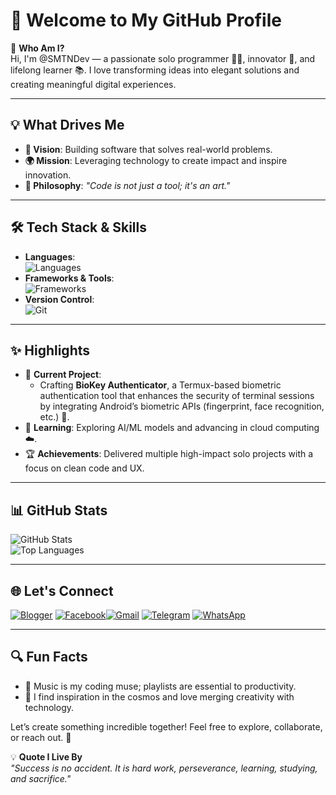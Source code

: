 # 👋 Welcome to My GitHub Profile  

🚀 **Who Am I?**  
Hi, I'm @SMTNDev — a passionate solo programmer 🧑‍💻, innovator 🌟, and lifelong learner 📚. I love transforming ideas into elegant solutions and creating meaningful digital experiences.  

---

## 💡 **What Drives Me**  
- **🎯 Vision**: Building software that solves real-world problems.  
- **🌍 Mission**: Leveraging technology to create impact and inspire innovation.  
- **📖 Philosophy**: *"Code is not just a tool; it's an art."*  

---

## 🛠️ **Tech Stack & Skills**  
- **Languages**:  
  ![Languages](https://skillicons.dev/icons?i=js,python,cpp,java&theme=dark)  
- **Frameworks & Tools**:  
  ![Frameworks](https://skillicons.dev/icons?i=react,nodejs,express,docker&theme=dark)  
- **Version Control**:  
  ![Git](https://skillicons.dev/icons?i=git,github&theme=dark)  

---

## ✨ **Highlights**  
- 🔨 **Current Project**:  
  - Crafting **BioKey Authenticator**, a Termux-based biometric authentication tool that enhances the security of terminal sessions by integrating Android’s biometric APIs (fingerprint, face recognition, etc.) 🔐.  
- 🌱 **Learning**: Exploring AI/ML models and advancing in cloud computing ☁️.  
- 🏆 **Achievements**: Delivered multiple high-impact solo projects with a focus on clean code and UX.  

---

## 📊 **GitHub Stats**  
![GitHub Stats](https://github-readme-stats.vercel.app/api?username=SMTNDev&show_icons=true&theme=highcontrast)  
![Top Languages](https://github-readme-stats.vercel.app/api/top-langs/?username=SMTNDev&layout=compact&theme=highcontrast)  

---

## 🌐 **Let's Connect**  
[![Blogger](https://img.shields.io/badge/Blogger-%23FF5722.svg?style=for-the-badge&logo=Blogger&logoColor=white)](https://smtndev.blogspot.com)  [![Facebook](https://img.shields.io/badge/Facebook-%231877F2.svg?style=for-the-badge&logo=Facebook&logoColor=white)](https://www.facebook.com/profile.php?id=61569627031891&mibextid=ZbWKwL)[![Gmail](https://img.shields.io/badge/Gmail-%23D14836.svg?style=for-the-badge&logo=Gmail&logoColor=white)](SMTNDev@gmail.com)  [![Telegram](https://img.shields.io/badge/Telegram-2CA5E0?style=for-the-badge&logo=telegram&logoColor=white)](https://t.me/+Izlxpfzi2vM3NDhl)
[![WhatsApp](https://img.shields.io/badge/WhatsApp-25D366?style=for-the-badge&logo=whatsapp&logoColor=white)](https://whatsapp.com/channel/0029VaxGd3SBVJkwtiwiRC37)

---

## 🔍 **Fun Facts**  
- 🎵 Music is my coding muse; playlists are essential to productivity.  
- 🌌 I find inspiration in the cosmos and love merging creativity with technology.  

Let’s create something incredible together! Feel free to explore, collaborate, or reach out. 🚀

💡 **Quote I Live By**  
*"Success is no accident. It is hard work, perseverance, learning, studying, and sacrifice."*
